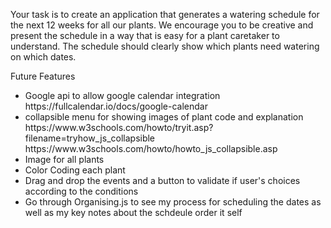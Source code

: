 Your task is to create an application that generates a watering schedule for the next 12 weeks for all our plants. We encourage you to be creative and present the schedule in a  way that is easy for a plant caretaker to understand. The schedule should clearly show  which plants need watering on which dates. 



Future Features
<ul>
<li>Google api to allow google calendar integration 
https://fullcalendar.io/docs/google-calendar

<li>collapsible menu for showing images of plant
code and explanation 
https://www.w3schools.com/howto/tryit.asp?filename=tryhow_js_collapsible
https://www.w3schools.com/howto/howto_js_collapsible.asp

<li>Image for all plants 
<li>Color Coding each plant
<li> Drag and drop the events and a button to validate if user's choices according to the conditions
<li> 
Go through Organising.js to see my process for scheduling the dates as well as my key notes about the schdeule order it self
